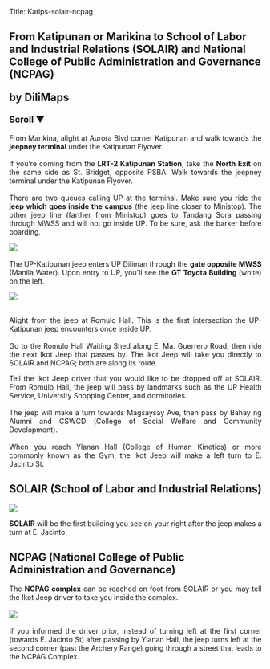 Title: Katips-solair-ncpag

<section id='cover' class='cover active'>
  <h1>From Katipunan or Marikina to School of Labor and Industrial Relations (SOLAIR) and National College of Public Administration and Governance (NCPAG)</p>
    <p>by DiliMaps</p>
    <small class='scroll'>Scroll ▼</small>
  </section>

<section id='katips'>
  <p align='justify'>From Marikina, alight at Aurora Blvd corner Katipunan and walk towards the <b>jeepney terminal</b> under the Katipunan Flyover.
  <br><br>
  If you’re coming from the <b>LRT-2 Katipunan Station</b>, take the <b>North Exit</b> on the same side as St. Bridget, opposite PSBA. Walk towards the jeepney terminal under the Katipunan Flyover.
  <br><br>
  There are two queues calling UP at the terminal. Make sure you ride the <b>jeep which goes inside the campus</b> (the jeep line closer to Ministop). The other jeep line (farther from Ministop) goes to Tandang Sora passing through MWSS and will not go inside UP. To be sure, ask the barker before boarding.
</section>

<section id='romulo-shed'>
  <p align='justify'>
  <img src='https://lh6.googleusercontent.com/OoK8Mc7tOKshhMgBIwYZwaSDcfMk2HFxl2H_gh8IhgoL_nFO02O2ksV7_aSHMJ57ci_h94azoFmxmrlke95jSQviVYrBusSSqiWNufPZtaonNx6FEmsOnJmUKA'>
  <br><br>
  The UP-Katipunan jeep enters UP Diliman through the <b>gate opposite MWSS</b> (Manila Water).   Upon entry to UP, you'll see the <b>GT Toyota Building </b>(white) on the left.</p>
</section>

<section id='romulo-shed'>
  <img src='https://lh5.googleusercontent.com/U5T0g7v3p6T0H4wXUiroA2QmaXzkmNMITOBY_g1utdcYrFa6KbdotI0Iz8ufjoBPDKMUs9Rur-uYB-YbuQtr9nty5gb6giyO6QzmgprufB82xDm4xMTgcEvb'>
  <br><br>
  <p align='justify'>Alight from the jeep at Romulo Hall. This is the first intersection the UP-Katipunan jeep encounters once inside UP.
  <br><br>
  Go to the Romulo Hall Waiting Shed along E. Ma. Guerrero Road, then ride the next Ikot Jeep that passes by. The Ikot Jeep will take you directly to SOLAIR and NCPAG; both are along its route.
  </p>
</section>

<section id='solair'>
  <p align='justify'>Tell the Ikot Jeep driver that you would like to be dropped off at SOLAIR. From Romulo Hall, the jeep will pass by landmarks such as the UP Health Service, University Shopping Center, and dormitories.
  <br><br>
  The jeep will make a turn towards Magsaysay Ave, then pass by Bahay ng Alumni and CSWCD (College of Social Welfare and Community Development).
  <br><br>
  When you reach Ylanan Hall (College of Human Kinetics) or more commonly known as the Gym, the Ikot Jeep will make a left turn to E. Jacinto St.</p>
</section>

<section id='solair'>
  <h2>SOLAIR (School of Labor and Industrial Relations)</h2>
   <img src='https://lh4.googleusercontent.com/iEnctAascONqAUimJdcIDSHdf870nR5BsVkUJ-tQ9vK8GJcRNW9gT20wDsNHrgE56g7GZ3vlyPcsLClZdnwAkD97QvgnQVUOXiiuG9K7zlmfqwrFa0xXct-I'>
  <p align='justify'><b>SOLAIR</b> will be the first building you see on your right after the jeep makes a turn at E. Jacinto.</p>
</section>

<section id='ncpag'>
  <h2>NCPAG (National College of Public Administration and Governance)</h2>
  <p align='justify'>The <b>NCPAG complex</b> can be reached on foot from SOLAIR or you may tell the Ikot Jeep driver to take you inside the complex.
  <br><br>
  <img src='https://lh5.googleusercontent.com/MR-SUbfXTFvNlf6VpJrDDA7xmlQyVS2SHSLVb0oFKtE2AYAAnXvlsVgR5GI-GObwFI5qGgXILabhJ_1oyLsGwpuM_PdrgUou7MsmCNlA5KJBTuOfYRMTLVGU'>
  <br><br>
  If you informed the driver prior, instead of turning left at the first corner (towards E. Jacinto St) after passing by Ylanan Hall, the jeep turns left at the second corner (past the Archery Range) going through a street that leads to the NCPAG Complex.</p>
</section>

